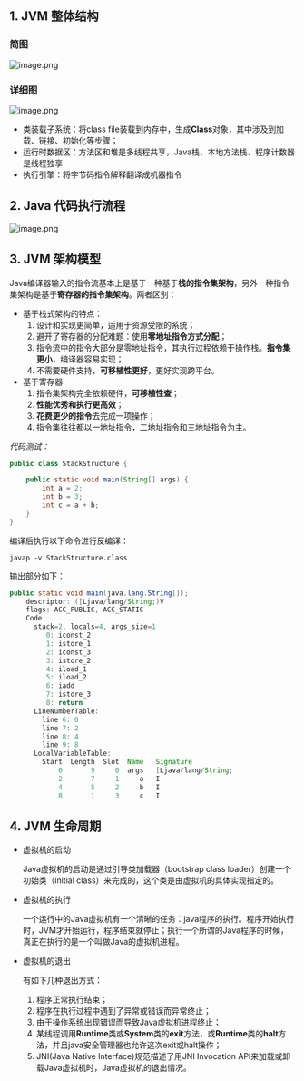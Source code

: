 ## 1. JVM 整体结构
### 简图

![image.png](/images/jvm/1/1.png)
### 详细图

![image.png](/images/jvm/1/2.png)
- 类装载子系统：将class file装载到内存中，生成**Class**对象，其中涉及到加载、链接、初始化等步骤；
- 运行时数据区：方法区和堆是多线程共享，Java栈、本地方法栈、程序计数器是线程独享
- 执行引擎：将字节码指令解释翻译成机器指令
## 2. Java 代码执行流程

![image.png](/images/jvm/1/3.png)
## 3. JVM 架构模型
Java编译器输入的指令流基本上是基于一种基于**栈的指令集架构**，另外一种指令集架构是基于**寄存器的指令集架构**。两者区别：
- 基于栈式架构的特点：
    1. 设计和实现更简单，适用于资源受限的系统；
    2. 避开了寄存器的分配难题：使用**零地址指令方式分配**；
    3. 指令流中的指令大部分是零地址指令，其执行过程依赖于操作栈。**指令集更小**，编译器容易实现；
    4. 不需要硬件支持，**可移植性更好**，更好实现跨平台。
- 基于寄存器
    1. 指令集架构完全依赖硬件，**可移植性查**；
    2. **性能优秀和执行更高效**；
    3. **花费更少的指令**去完成一项操作；
    4. 指令集往往都以一地址指令，二地址指令和三地址指令为主。

*代码测试：*

```java
public class StackStructure {

    public static void main(String[] args) {
        int a = 2;
        int b = 3;
        int c = a + b;
    }
}
```
编译后执行以下命令进行反编译：
```shell
javap -v StackStructure.class
```
输出部分如下：
```java
public static void main(java.lang.String[]);
    descriptor: ([Ljava/lang/String;)V
    flags: ACC_PUBLIC, ACC_STATIC
    Code:
      stack=2, locals=4, args_size=1
         0: iconst_2
         1: istore_1
         2: iconst_3
         3: istore_2
         4: iload_1
         5: iload_2
         6: iadd
         7: istore_3
         8: return
      LineNumberTable:
        line 6: 0
        line 7: 2
        line 8: 4
        line 9: 8
      LocalVariableTable:
        Start  Length  Slot  Name   Signature
            0       9     0  args   [Ljava/lang/String;
            2       7     1     a   I
            4       5     2     b   I
            8       1     3     c   I
```
## 4. JVM 生命周期
- 虚拟机的启动

    Java虚拟机的启动是通过引导类加载器（bootstrap class loader）创建一个初始类（initial class）来完成的，这个类是由虚拟机的具体实现指定的。
- 虚拟机的执行

    一个运行中的Java虚拟机有一个清晰的任务：java程序的执行。程序开始执行时，JVM才开始运行，程序结束就停止；执行一个所谓的Java程序的时候，真正在执行的是一个叫做Java的虚拟机进程。
- 虚拟机的退出
  
    有如下几种退出方式：
    1. 程序正常执行结束；
    2. 程序在执行过程中遇到了异常或错误而异常终止；
    3. 由于操作系统出现错误而导致Java虚拟机进程终止；
    4. 某线程调用**Runtime**类或**System**类的**exit**方法，或**Runtime**类的**halt**方法，并且java安全管理器也允许这次exit或halt操作；
    5. JNI(Java Native Interface)规范描述了用JNI Invocation API来加载或卸载Java虚拟机时，Java虚拟机的退出情况。
